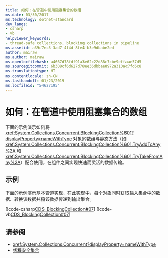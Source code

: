 ```yaml
---
title: 如何：在管道中使用阻塞集合的数组
ms.date: 03/30/2017
ms.technology: dotnet-standard
dev_langs:
- csharp
- vb
helpviewer_keywords:
- thread-safe collections, blocking collections in pipeline
ms.assetid: a39c7ec3-3ad7-4f4d-8fe4-b3e9dbabe2ed
author: mairaw
ms.author: mairaw
ms.openlocfilehash: a4667d78fdf91a3e62c22d88c7cbe9effaae57d5
ms.sourcegitcommit: 6b308cf6d627d78ee36dbbae8972a310ac7fd6c8
ms.translationtype: HT
ms.contentlocale: zh-CN
ms.lasthandoff: 01/23/2019
ms.locfileid: "54627195"
---
```

# <a name="how-to-use-arrays-of-blocking-collections-in-a-pipeline"></a>如何：在管道中使用阻塞集合的数组
下面的示例演示如何将 <xref:System.Collections.Concurrent.BlockingCollection%601?displayProperty=nameWithType> 对象的数组与静态方法（如 <xref:System.Collections.Concurrent.BlockingCollection%601.TryAddToAny%2A> 和 <xref:System.Collections.Concurrent.BlockingCollection%601.TryTakeFromAny%2A>）配合使用，在组件之间实现快速而灵活的数据传输。  
  
## <a name="example"></a>示例  
 下面的示例演示基本管道实现，在此实现中，每个对象同时获取输入集合中的数据、转换该数据并将该数据传递到输出集合。  
  
 [!code-csharp[CDS_BlockingCollection#07](../../../../samples/snippets/csharp/VS_Snippets_Misc/cds_blockingcollection/cs/example07.cs#07)]
 [!code-vb[CDS_BlockingCollection#07](../../../../samples/snippets/visualbasic/VS_Snippets_Misc/cds_blockingcollection/vb/bcpipeline.vb#07)]  
  
## <a name="see-also"></a>请参阅

- <xref:System.Collections.Concurrent?displayProperty=nameWithType>
- [线程安全集合](../../../../docs/standard/collections/thread-safe/index.md)
